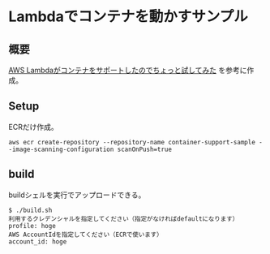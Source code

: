 # Lambdaでコンテナを動かすサンプル

## 概要

[AWS Lambdaがコンテナをサポートしたのでちょっと試してみた](https://www.keisuke69.net/entry/2020/12/02/051538) を参考に作成。

## Setup

ECRだけ作成。

```
aws ecr create-repository --repository-name container-support-sample --image-scanning-configuration scanOnPush=true
```

## build

buildシェルを実行でアップロードできる。

```
$ ./build.sh
利用するクレデンシャルを指定してください（指定がなければdefaultになります）
profile: hoge
AWS AccountIdを指定してください（ECRで使います）
account_id: hoge
```

